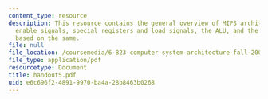 ```yaml
---
content_type: resource
description: This resource contains the general overview of MIPS architecture including
  enable signals, special registers and load signals, the ALU, and the microprogramming
  based on the same.
file: null
file_location: /coursemedia/6-823-computer-system-architecture-fall-2005/e6c696f248919970ba4a28b8463b0268_handout5.pdf
file_type: application/pdf
resourcetype: Document
title: handout5.pdf
uid: e6c696f2-4891-9970-ba4a-28b8463b0268
---
```

